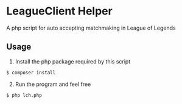 # LeagueClient Helper

A php script for auto accepting matchmaking in League of Legends

## Usage


1. Install the php package required by this script

```sh
$ composer install
```

2. Run the program and feel free

```sh
$ php lch.php
```

